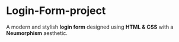 # Login-Form-project
A modern and stylish **login form** designed using **HTML &amp; CSS** with a **Neumorphism** aesthetic.

